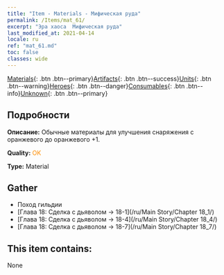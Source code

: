```yaml
---
title: "Item - Materials - Мифическая руда"
permalink: /Items/mat_61/
excerpt: "Эра хаоса  Мифическая руда"
last_modified_at: 2021-04-14
locale: ru
ref: "mat_61.md"
toc: false
classes: wide
---
```

 [Materials](/ru/Items/){: .btn .btn--primary}[Artifacts](/ru/Items/Artifacts/){: .btn .btn--success}[Units](/ru/Items/Units/){: .btn .btn--warning}[Heroes](/ru/Items/Heroes/){: .btn .btn--danger}[Consumables](/ru/Items/Consumables/){: .btn .btn--info}[Unknown](/ru/Items/Unknown/){: .btn .btn--primary}

## Подробности
 **Описание:** Обычные материалы для улучшения снаряжения c оранжевого до оранжевого +1.

 **Quality:** <span style="color: #FF8C00">OK</span>

 **Type:** Material

## Gather

*    Поход гильдии 
*    [Глава 18: Сделка с дьяволом -> 18-1](/ru/Main Story/Chapter 18_1/) 
*    [Глава 18: Сделка с дьяволом -> 18-4](/ru/Main Story/Chapter 18_4/) 
*    [Глава 18: Сделка с дьяволом -> 18-7](/ru/Main Story/Chapter 18_7/) 

## This item contains:

  None

